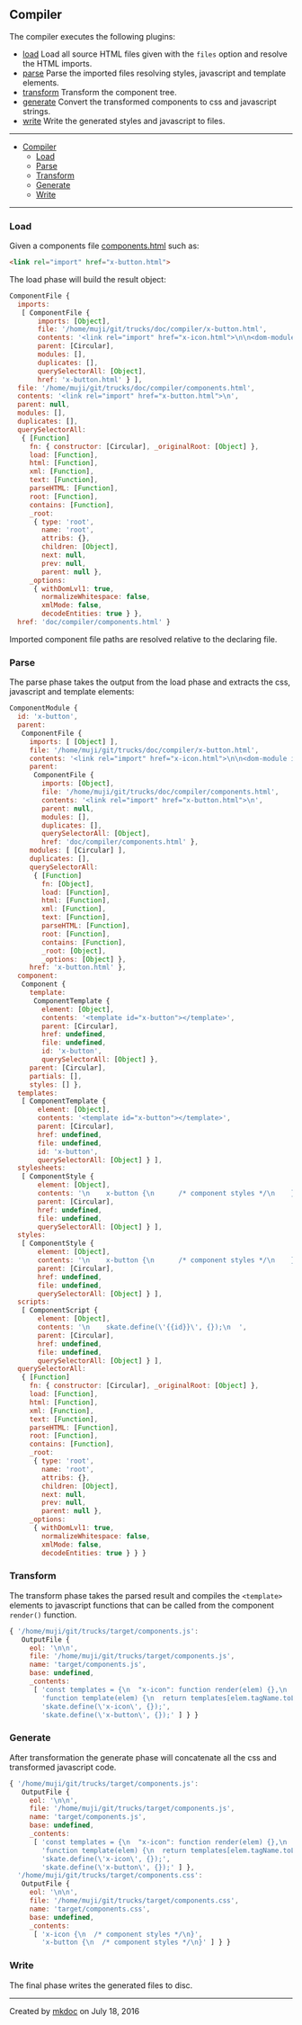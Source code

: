 ## Compiler

The compiler executes the following plugins:

* [load][] Load all source HTML files given with the `files` option and resolve the HTML imports.
* [parse][] Parse the imported files resolving styles, javascript and template elements.
* [transform][] Transform the component tree.
* [generate][] Convert the transformed components to css and javascript strings.
* [write][] Write the generated styles and javascript to files.

---

- [Compiler](#compiler)
  - [Load](#load)
  - [Parse](#parse)
  - [Transform](#transform)
  - [Generate](#generate)
  - [Write](#write)

---

### Load

Given a components file [components.html](https://github.com/tmpfs/trucks/blob/master/doc/compiler/components.html) such as:

```html
<link rel="import" href="x-button.html">
```

The load phase will build the result object:

```javascript
ComponentFile {
  imports: 
   [ ComponentFile {
       imports: [Object],
       file: '/home/muji/git/trucks/doc/compiler/x-button.html',
       contents: '<link rel="import" href="x-icon.html">\n\n<dom-module id="x-button">\n  <template></template>\n\n  <style>\n    x-button {\n      /* component styles */\n    }\n  </style>\n\n  <script>\n    skate.define(\'{{id}}\', {});\n  </script>\n</dom-module>\n',
       parent: [Circular],
       modules: [],
       duplicates: [],
       querySelectorAll: [Object],
       href: 'x-button.html' } ],
  file: '/home/muji/git/trucks/doc/compiler/components.html',
  contents: '<link rel="import" href="x-button.html">\n',
  parent: null,
  modules: [],
  duplicates: [],
  querySelectorAll: 
   { [Function]
     fn: { constructor: [Circular], _originalRoot: [Object] },
     load: [Function],
     html: [Function],
     xml: [Function],
     text: [Function],
     parseHTML: [Function],
     root: [Function],
     contains: [Function],
     _root: 
      { type: 'root',
        name: 'root',
        attribs: {},
        children: [Object],
        next: null,
        prev: null,
        parent: null },
     _options: 
      { withDomLvl1: true,
        normalizeWhitespace: false,
        xmlMode: false,
        decodeEntities: true } },
  href: 'doc/compiler/components.html' }
```

Imported component file paths are resolved relative to the declaring file.

### Parse

The parse phase takes the output from the load phase and extracts the css, javascript and template elements:

```javascript
ComponentModule {
  id: 'x-button',
  parent: 
   ComponentFile {
     imports: [ [Object] ],
     file: '/home/muji/git/trucks/doc/compiler/x-button.html',
     contents: '<link rel="import" href="x-icon.html">\n\n<dom-module id="x-button">\n  <template></template>\n\n  <style>\n    x-button {\n      /* component styles */\n    }\n  </style>\n\n  <script>\n    skate.define(\'{{id}}\', {});\n  </script>\n</dom-module>\n',
     parent: 
      ComponentFile {
        imports: [Object],
        file: '/home/muji/git/trucks/doc/compiler/components.html',
        contents: '<link rel="import" href="x-button.html">\n',
        parent: null,
        modules: [],
        duplicates: [],
        querySelectorAll: [Object],
        href: 'doc/compiler/components.html' },
     modules: [ [Circular] ],
     duplicates: [],
     querySelectorAll: 
      { [Function]
        fn: [Object],
        load: [Function],
        html: [Function],
        xml: [Function],
        text: [Function],
        parseHTML: [Function],
        root: [Function],
        contains: [Function],
        _root: [Object],
        _options: [Object] },
     href: 'x-button.html' },
  component: 
   Component {
     template: 
      ComponentTemplate {
        element: [Object],
        contents: '<template id="x-button"></template>',
        parent: [Circular],
        href: undefined,
        file: undefined,
        id: 'x-button',
        querySelectorAll: [Object] },
     parent: [Circular],
     partials: [],
     styles: [] },
  templates: 
   [ ComponentTemplate {
       element: [Object],
       contents: '<template id="x-button"></template>',
       parent: [Circular],
       href: undefined,
       file: undefined,
       id: 'x-button',
       querySelectorAll: [Object] } ],
  stylesheets: 
   [ ComponentStyle {
       element: [Object],
       contents: '\n    x-button {\n      /* component styles */\n    }\n  ',
       parent: [Circular],
       href: undefined,
       file: undefined,
       querySelectorAll: [Object] } ],
  styles: 
   [ ComponentStyle {
       element: [Object],
       contents: '\n    x-button {\n      /* component styles */\n    }\n  ',
       parent: [Circular],
       href: undefined,
       file: undefined,
       querySelectorAll: [Object] } ],
  scripts: 
   [ ComponentScript {
       element: [Object],
       contents: '\n    skate.define(\'{{id}}\', {});\n  ',
       parent: [Circular],
       href: undefined,
       file: undefined,
       querySelectorAll: [Object] } ],
  querySelectorAll: 
   { [Function]
     fn: { constructor: [Circular], _originalRoot: [Object] },
     load: [Function],
     html: [Function],
     xml: [Function],
     text: [Function],
     parseHTML: [Function],
     root: [Function],
     contains: [Function],
     _root: 
      { type: 'root',
        name: 'root',
        attribs: {},
        children: [Object],
        next: null,
        prev: null,
        parent: null },
     _options: 
      { withDomLvl1: true,
        normalizeWhitespace: false,
        xmlMode: false,
        decodeEntities: true } } }
```

### Transform

The transform phase takes the parsed result and compiles the `<template>` elements to javascript functions that can be called from the component `render()` function.

```javascript
{ '/home/muji/git/trucks/target/components.js': 
   OutputFile {
     eol: '\n\n',
     file: '/home/muji/git/trucks/target/components.js',
     name: 'target/components.js',
     base: undefined,
     _contents: 
      [ 'const templates = {\n  "x-icon": function render(elem) {},\n  "x-button": function render(elem) {}\n};',
        'function template(elem) {\n  return templates[elem.tagName.toLowerCase()].call(elem, elem);\n}',
        'skate.define(\'x-icon\', {});',
        'skate.define(\'x-button\', {});' ] } }
```

### Generate

After transformation the generate phase will concatenate all the css and transformed javascript code.

```javascript
{ '/home/muji/git/trucks/target/components.js': 
   OutputFile {
     eol: '\n\n',
     file: '/home/muji/git/trucks/target/components.js',
     name: 'target/components.js',
     base: undefined,
     _contents: 
      [ 'const templates = {\n  "x-icon": function render(elem) {},\n  "x-button": function render(elem) {}\n};',
        'function template(elem) {\n  return templates[elem.tagName.toLowerCase()].call(elem, elem);\n}',
        'skate.define(\'x-icon\', {});',
        'skate.define(\'x-button\', {});' ] },
  '/home/muji/git/trucks/target/components.css': 
   OutputFile {
     eol: '\n\n',
     file: '/home/muji/git/trucks/target/components.css',
     name: 'target/components.css',
     base: undefined,
     _contents: 
      [ 'x-icon {\n  /* component styles */\n}',
        'x-button {\n  /* component styles */\n}' ] } }
```

### Write

The final phase writes the generated files to disc.

---

Created by [mkdoc](https://github.com/mkdoc/mkdoc) on July 18, 2016

[trucks]: https://github.com/tmpfs/trucks
[trucks-cli]: https://github.com/tmpfs/trucks/blob/master/packages/trucks-cli
[skatejs]: https://github.com/skatejs/skatejs
[webcomponents]: https://github.com/w3c/webcomponents
[shadow-dom]: https://w3c.github.io/webcomponents/spec/shadow/
[custom-elements]: https://www.w3.org/TR/custom-elements/
[html-imports]: https://w3c.github.io/webcomponents/spec/imports/
[html-templates]: https://html.spec.whatwg.org/multipage/scripting.html#the-template-element
[polymer]: https://www.polymer-project.org/1.0/
[react]: https://facebook.github.io/react/
[react-webcomponents]: https://github.com/facebook/react/issues/5052
[react-integration]: https://github.com/skatejs/react-integration
[mozilla-webcomponents]: https://hacks.mozilla.org/2014/12/mozilla-and-web-components/
[csp]: http://content-security-policy.com/
[npm]: https://www.npmjs.com/
[postcss]: https://github.com/postcss/postcss
[mkdoc]: https://github.com/mkdoc/mkdoc
[mkapi]: https://github.com/mkdoc/mkapi
[mkparse]: https://github.com/mkdoc/mkparse
[jshint]: http://jshint.com
[jscs]: http://jscs.info
[sources]: https://github.com/tmpfs/trucks/blob/master/packages/plugin-sources
[load]: https://github.com/tmpfs/trucks/blob/master/packages/plugin-load
[parse]: https://github.com/tmpfs/trucks/blob/master/packages/plugin-parse
[transform]: https://github.com/tmpfs/trucks/blob/master/packages/plugin-transform
[generate]: https://github.com/tmpfs/trucks/blob/master/packages/plugin-generate
[write]: https://github.com/tmpfs/trucks/blob/master/packages/plugin-write
[skate]: https://github.com/tmpfs/trucks/blob/master/packages/transform-skate
[trim]: https://github.com/tmpfs/trucks/blob/master/packages/transform-trim
[stylus]: https://github.com/tmpfs/trucks/blob/master/packages/transform-stylus
[less]: https://github.com/tmpfs/trucks/blob/master/packages/transform-less
[sass]: https://github.com/tmpfs/trucks/blob/master/packages/transform-sass

